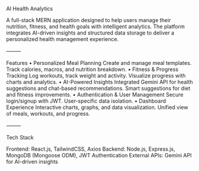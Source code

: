 AI Health Analytics

A full-stack MERN application designed to help users manage their nutrition, fitness, and health goals with intelligent analytics. The platform integrates AI-driven insights and structured data storage to deliver a personalized health management experience.

⸻

Features
	•	Personalized Meal Planning
Create and manage meal templates.
Track calories, macros, and nutrition breakdown.
	•	Fitness & Progress Tracking
Log workouts, track weight and activity.
Visualize progress with charts and analytics.
	•	AI-Powered Insights
Integrated Gemini API for health suggestions and chat-based recommendations.
Smart suggestions for diet and fitness improvements.
	•	Authentication & User Management
Secure login/signup with JWT.
User-specific data isolation.
	•	Dashboard Experience
Interactive charts, graphs, and data visualization.
Unified view of meals, workouts, and progress.

⸻

Tech Stack

Frontend: React.js, TailwindCSS, Axios
Backend: Node.js, Express.js, MongoDB (Mongoose ODM), JWT Authentication
External APIs: Gemini API for AI-driven insights
